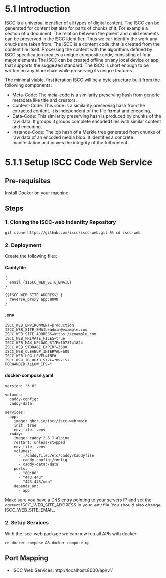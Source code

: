 # 5.1 Introduction
ISCC is a universal identifier of all types of digital content. The ISCC can be generated for content but also for parts of chunks of it. For example a section of a document. The relation between the parent and child elements can be preserved in the ISCC identifier. Thus we can identify the work any chucks are taken from. The ISCC is a content code, that is created from the content file itself. Processing the content with the algorithms defined by ISCC specification creates a unique composite code, consisting of four major elements The ISCC can be created offline on any local device or app, that supports the suggested standard.  The ISCC is short enough to be written on any blockchain while preserving its unique features.

The minimal viable, first iteration ISCC will be a byte structure built from the following components:
- Meta-Code: The meta-code is a similarity preserving hash from generic metadata like title and creators.
- Content-Code:  This code is a similarity preserving hash from the extracted content. It is independent of the file format and encoding.
- Data-Code: This similarity preserving hash is produced by chunks of the raw data. It groups  It groups complete encoded files with similar content and encoding.
- Instance-Code: The top hash of a Merkle tree generated from chunks of raw data of an encoded media blob. It identifies a concrete manifestation and proves the integrity of the full content.


# 5.1.1 Setup ISCC Code Web Service

## Pre-requisites
Install Docker on your machine.
## Steps



### 1. Cloning the ISCC-web Indentity Repository

```
git clone https://github.com/iscc/iscc-web.git && cd iscc-web
```

### 2. Deployment
Create the following files:

#### Caddyfile
```
{
  email {$ISCC_WEB_SITE_EMAIL}
}

{$ISCC_WEB_SITE_ADDRESS} {
  reverse_proxy app:8000
}
```

#### .env

```
ISCC_WEB_ENVIRONMENT=production
ISCC_WEB_SITE_EMAIL=admin@example.com
ISCC_WEB_SITE_ADDRESS=https://example.com
ISCC_WEB_PRIVATE_FILES=true
ISCC_WEB_MAX_UPLOAD_SIZE=1073741824
ISCC_WEB_STORAGE_EXPIRY=3600
ISCC_WEB_CLEANUP_INTERVAL=600
ISCC_WEB_LOG_LEVEL=INFO
ISCC_WEB_IO_READ_SIZE=2097152
FORWARDED_ALLOW_IPS=*
```

#### docker-compose.yaml

```
version: "3.8"

volumes:
  caddy-config:
  caddy-data:

services:
  app:
    image: ghcr.io/iscc/iscc-web:main
    init: true
    env_file: .env
  caddy:
    image: caddy:2.6.1-alpine
    restart: unless-stopped
    env_file: .env
    volumes:
      - ./Caddyfile:/etc/caddy/Caddyfile
      - caddy-config:/config
      - caddy-data:/data
    ports:
      - "80:80"
      - "443:443"
      - "443:443/udp"
    depends_on:
      - app
```
Make sure you have a DNS entry pointing to your servers IP and set the correct ISCC_WEB_SITE_ADDRESS in your .env file. You should also change ISCC_WEB_SITE_EMAIL.


### 2. Setup Services
With the iscc-web package we can now run all APIs with docker:

```
cd docker-compose && docker-compose up
```
## Port Mapping
- ISCC Web Services: http://localhost:8000/api/v1/

